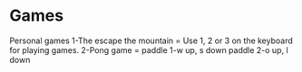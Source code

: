 # Games
Personal games
1-The escape the mountain = Use 1, 2 or 3 on the keyboard for playing games.
2-Pong game = paddle 1-w up, s down paddle 2-o up, l down
